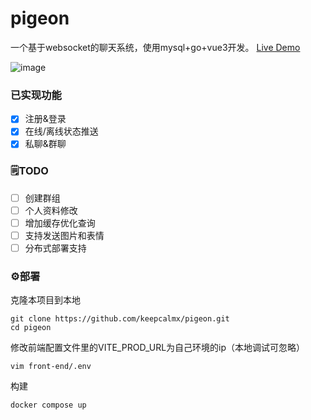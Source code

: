 # pigeon 

一个基于websocket的聊天系统，使用mysql+go+vue3开发。 [Live Demo](http://43.138.217.251)

![image](https://user-images.githubusercontent.com/100503668/201953166-834dda54-8f55-488d-b69f-ee006594f791.png)

### 已实现功能
- [x] 注册&登录
- [x] 在线/离线状态推送
- [x] 私聊&群聊

### 🗒️TODO
- [ ] 创建群组
- [ ] 个人资料修改
- [ ] 增加缓存优化查询
- [ ] 支持发送图片和表情
- [ ] 分布式部署支持

### ⚙️部署

克隆本项目到本地
```shell
git clone https://github.com/keepcalmx/pigeon.git
cd pigeon
```
修改前端配置文件里的VITE_PROD_URL为自己环境的ip（本地调试可忽略）
```shell
vim front-end/.env
```
构建
```shell
docker compose up
```
